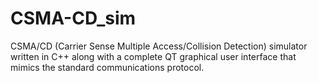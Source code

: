 # CSMA-CD_sim
CSMA/CD (Carrier Sense Multiple Access/Collision Detection) simulator written in C++ along with a complete QT graphical user interface that mimics the standard communications protocol.
